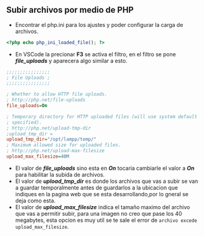 ## Subir archivos por medio de PHP
- Encontrar el php.ini para los ajustes y poder configurar la carga de archivos.
```php
<?php echo php_ini_loaded_file(); ?>
```
- En VSCode la precionar **F3** se activa el filtro, en el filtro se pone ***file_uploads*** y aparecera algo similar a esto.

```ini
;;;;;;;;;;;;;;;;
; File Uploads ;
;;;;;;;;;;;;;;;;

; Whether to allow HTTP file uploads.
; http://php.net/file-uploads
file_uploads=On

; Temporary directory for HTTP uploaded files (will use system default if not
; specified).
; http://php.net/upload-tmp-dir
;upload_tmp_dir =
upload_tmp_dir="/opt/lampp/temp/"
; Maximum allowed size for uploaded files.
; http://php.net/upload-max-filesize
upload_max_filesize=40M
```
- El valor de ***file_uploads*** sino esta en ***On*** tocaria cambiarle el valor a ***On*** para habilitar la subida de archivos.
- El valor de ***upload_tmp_dir*** es donde los archivos que vas a subir se van a guardar temporalmente antes de guardarlos a la ubicacion que indiques en la pagina web que se esta desarrollando,por lo gneral se deja como esta.
- El valor de ***upload_max_filesize*** indica el tamaño maximo del archivo que vas a permitir subir, para una imagen no creo que pase los 40 megabytes, esta opcion es muy util se te sale el error de `archivo excede upload_max_filesize`.